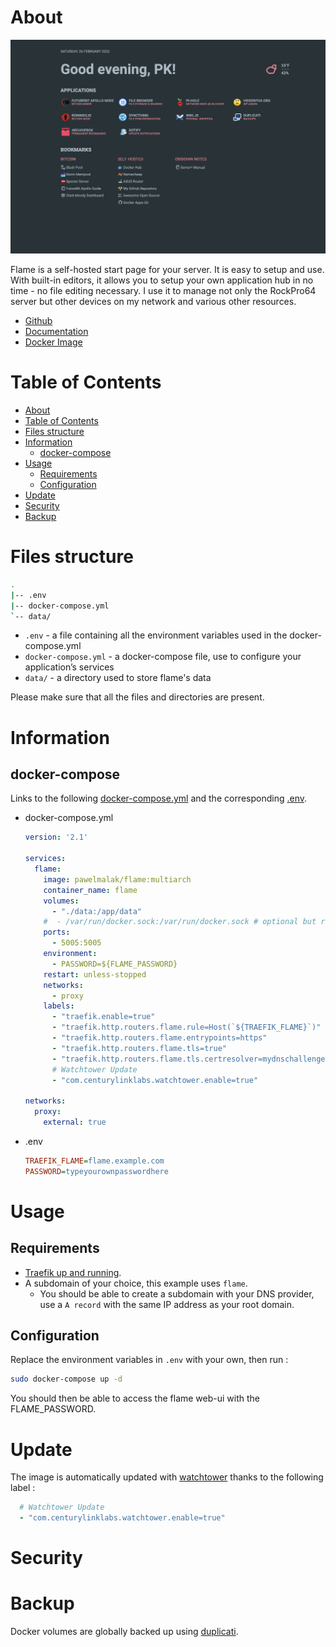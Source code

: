 # About

<p align="center">
<img src="/_utilities/flame.png" alt="flame" title="flame" />
</p>

Flame is a self-hosted start page for your server. It is easy to setup and use. With built-in editors, it allows you to setup your own application hub in no time - no file editing necessary. I use it to manage not only the RockPro64 server but other devices on my network and various other resources.

* [Github](https://github.com/pawelmalak/flame)
* [Documentation](https://manual.seafile.com/docker/deploy_seafile_with_docker/)
* [Docker Image](https://hub.docker.com/r/seafileltd/seafile-mc)

# Table of Contents

<!-- TOC -->

- [About](#about)
- [Table of Contents](#table-of-contents)
- [Files structure](#files-structure)
- [Information](#information)
    - [docker-compose](#docker-compose)
- [Usage](#usage)
    - [Requirements](#requirements)
    - [Configuration](#configuration)
- [Update](#update)
- [Security](#security)
- [Backup](#backup)

<!-- /TOC -->

# Files structure 

```bash
.
|-- .env
|-- docker-compose.yml
`-- data/
```

- `.env` - a file containing all the environment variables used in the docker-compose.yml
- `docker-compose.yml` - a docker-compose file, use to configure your application’s services
- `data/` - a directory used to store flame's data

Please make sure that all the files and directories are present.

# Information

## docker-compose
Links to the following [docker-compose.yml](docker-compose.yml) and the corresponding [.env](.env).

* docker-compose.yml
  ```yaml
  version: '2.1'

  services:
    flame:
      image: pawelmalak/flame:multiarch
      container_name: flame
      volumes:
        - "./data:/app/data"
      #  - /var/run/docker.sock:/var/run/docker.sock # optional but required for Docker integration feature
      ports:
        - 5005:5005
      environment:
        - PASSWORD=${FLAME_PASSWORD}
      restart: unless-stopped
      networks:
        - proxy
      labels:
        - "traefik.enable=true"
        - "traefik.http.routers.flame.rule=Host(`${TRAEFIK_FLAME}`)"
        - "traefik.http.routers.flame.entrypoints=https"
        - "traefik.http.routers.flame.tls=true"
        - "traefik.http.routers.flame.tls.certresolver=mydnschallenge"
        # Watchtower Update
        - "com.centurylinklabs.watchtower.enable=true"
  
  networks:
    proxy:
      external: true
  ```
* .env
  ```ini 
  TRAEFIK_FLAME=flame.example.com 
  PASSWORD=typeyourownpasswordhere     
  ```

# Usage

## Requirements
- [Traefik up and running](../traefik).
- A subdomain of your choice, this example uses `flame`.
    - You should be able to create a subdomain with your DNS provider, use a `A record` with the same IP address as your root domain.

## Configuration

Replace the environment variables in `.env` with your own, then run :

```bash
sudo docker-compose up -d
```

You should then be able to access the flame web-ui with the FLAME_PASSWORD.


# Update

The image is automatically updated with [watchtower](../watchtower) thanks to the following label :

```yaml
  # Watchtower Update
  - "com.centurylinklabs.watchtower.enable=true"
```

# Security



# Backup

Docker volumes are globally backed up using [duplicati](../duplicati). 